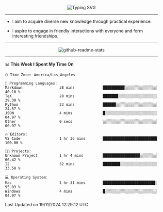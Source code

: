 <p align="center">
  <img src="https://readme-typing-svg.demolab.com?font=Fira+Code&weight=500&size=32&duration=2500&pause=1600&center=true&vCenter=true&random=false&width=1024&height=64&lines=Hi+there+%F0%9F%91%8B;I'm+delighted+you+could+make+it+here+%F0%9F%8E%89;I'm+Harry%2C+a+college+student+still+finding+my+way" alt="Typing SVG" />
</p>


---


- I aim to acquire diverse new knowledge through practical experience.

- I aspire to engage in friendly interactions with everyone and form interesting friendships.


---


<p align="center">
  <img src="https://github-readme-stats.vercel.app/api?username=Harry-Jing&show_icons=true" alt="github-readme-stats"/>
</p>


---

<!--START_SECTION:waka-->
📊 **This Week I Spent My Time On** 

```text
🕑︎ Time Zone: America/Los_Angeles

💬 Programming Languages: 
Markdown                 38 mins             ██████████░░░░░░░░░░░░░░░   40.10 % 
TeX                      28 mins             ███████░░░░░░░░░░░░░░░░░░   29.39 % 
Python                   23 mins             ██████░░░░░░░░░░░░░░░░░░░   24.57 % 
JSON                     4 mins              █░░░░░░░░░░░░░░░░░░░░░░░░   04.97 % 
Other                    0 secs              ░░░░░░░░░░░░░░░░░░░░░░░░░   00.97 % 

🔥 Editors: 
VS Code                  1 hr 36 mins        █████████████████████████   100.00 % 

🐱‍💻 Projects: 
Unknown Project          1 hr 4 mins         █████████████████░░░░░░░░   66.42 % 
I2                       32 mins             ████████░░░░░░░░░░░░░░░░░   33.58 % 

💻 Operating System: 
Mac                      1 hr 31 mins        ████████████████████████░   95.03 % 
Windows                  4 mins              █░░░░░░░░░░░░░░░░░░░░░░░░   04.97 % 
```


 Last Updated on 19/11/2024 12:29:12 UTC
<!--END_SECTION:waka-->
